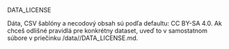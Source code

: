 DATA_LICENSE

Dáta, CSV šablóny a necodový obsah sú podľa defaultu: CC BY-SA 4.0.
Ak chceš odlišné pravidlá pre konkrétny dataset, uveď to v samostatnom súbore v priečinku /data/<dataset>/DATA_LICENSE.md.
